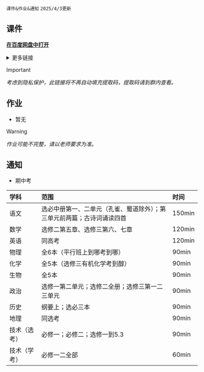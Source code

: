 `课件&作业&通知` `2025/4/3更新`

## 课件
**[在百度网盘中打开](https://pan.baidu.com/s/14VBuFbPU6buK3F1ZHeRzpw)**

<details>
<summary>更多链接</summary>
<ul>
<li>
<a href="https://pan.baidu.com/s/1yOREVDUKwNv3gEfI6HTpqQ" rel="nofollow">图片</a>
</li>
</ul>
</details>

> [!IMPORTANT]
> *考虑到隐私保护，此链接将不再自动填充提取码，提取码请到群内查看。*

## 作业

- 暂无

> [!WARNING]
> *作业可能不完整，请以老师要求为准。*

## 通知

- 期中考

|学科|范围|时间|
|:-|:-|:-|
|语文|选必中册第一、二单元（孔雀、蜀道除外）；第三单元前两篇；古诗词诵读四首|150min|
|数学|选修二第五章、选修三第六、七章|120min|
|英语|同高考|120min|
|物理|全6本（平行班上到哪考到哪）|90min|
|化学|全5本（选修三有机化学考到醇）|90min|
|生物|全5本|90min|
|政治|选修一第二单元；选修二全册；选修三第一二三单元|90min|
|历史|纲要上；选必三本|90min|
|地理|同选考|90min|
|技术（选考）|必修一；必修二；选修一到5.3|90min|
|技术（学考）|必修一二全部|60min|